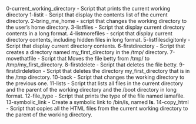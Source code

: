 0-current_working_directory - Script that prints the current working directory
1-listit - Script that display the contents list of the current directory.
2-bring_me_home - script that changes the working directory to the user’s home directory.
3-listfiles - Script that display current directory contents in a long format.
4-listmorefiles - script that display current directory contents, including hidden files in long format.
5-listfilesdigitonly - Script that display current directory contents.
6-firstdirectory - Script that creates a directory named my_first_directory in the /tmp/ directory.
7-movethatfile - Script that Moves the file betty from /tmp/ to /tmp/my_first_directory.
8-firstdelete - Script that deletes the file betty.
9-firstdirdeletion - Script that deletes the directory my_first_directory that is in the /tmp directory.
10-back - Script that changes the working directory to the previous one.
11-lists - Script that lists all files  in the current directory and the parent of the working directory and the /boot directory in long format.
12-file_type - Script that prints the type of the file named iamafile.
13-symbolic_link - Create a symbolic link to /bin/ls, named __ls__.
14-copy_html - Script that copies all the HTML files from the current working directory to the parent of the working directory.
